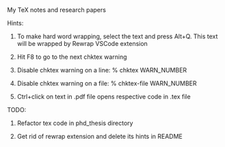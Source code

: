 My TeX notes and research papers

Hints:

1. To make hard word wrapping, select the text and press Alt+Q. This text will be
wrapped by Rewrap VSCode extension

2. Hit F8 to go to the next chktex warning

3. Disable chktex warning on a line: % chktex WARN_NUMBER

4. Disable chktex warning on a file: % chktex-file WARN_NUMBER

5. Ctrl+click on text in .pdf file opens respective code in .tex file

TODO:

1. Refactor tex code in phd_thesis directory

2. Get rid of rewrap extension and delete its hints in README